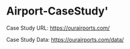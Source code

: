 # Airport-CaseStudy'

Case Study URL: https://ourairports.com/

Case Study Data: https://ourairports.com/data/
